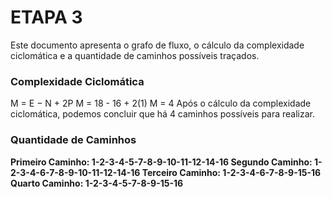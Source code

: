 # ETAPA 3 

Este documento apresenta o grafo de fluxo, o cálculo da complexidade ciclomática e a quantidade de caminhos possíveis traçados.

### Complexidade Ciclomática
M = E − N + 2P
M = 18 - 16 + 2(1)
M = 4
Após o cálculo da complexidade ciclomática, podemos concluir que há 4 caminhos possíveis para realizar.

### Quantidade de Caminhos
<b>Primeiro Caminho:<b> 1-2-3-4-5-7-8-9-10-11-12-14-16
<b>Segundo Caminho:<b> 1-2-3-4-6-7-8-9-10-11-12-14-16
<b>Terceiro Caminho:<b> 1-2-3-4-6-7-8-9-15-16
<b>Quarto Caminho:<b> 1-2-3-4-5-7-8-9-15-16

